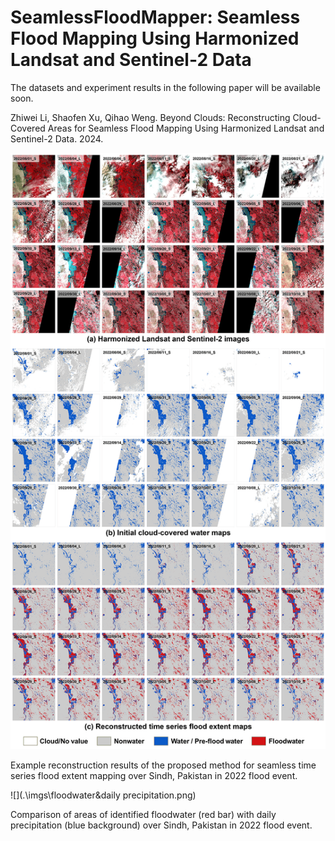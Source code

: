 # SeamlessFloodMapper: Seamless Flood Mapping Using Harmonized Landsat and Sentinel-2 Data
The datasets and experiment results in the following paper will be available soon.

Zhiwei Li, Shaofen Xu, Qihao Weng. Beyond Clouds: Reconstructing Cloud-Covered Areas for Seamless Flood Mapping Using Harmonized Landsat and Sentinel-2 Data. 2024.



![](.\imgs\Pakistan_2022_flood.png)

Example reconstruction results of the proposed method for seamless time series flood extent mapping over Sindh, Pakistan in 2022 flood event.

![](.\imgs\floodwater&daily precipitation.png)

Comparison of areas of identified floodwater (red bar) with daily precipitation (blue background) over Sindh, Pakistan in 2022 flood event.

